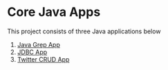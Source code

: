 # Core Java Apps

This project consists of three Java applications below

1. [Java Grep App](./grep)
2. [JDBC App](./jdbc)
3. [Twitter CRUD App](./twitter)
